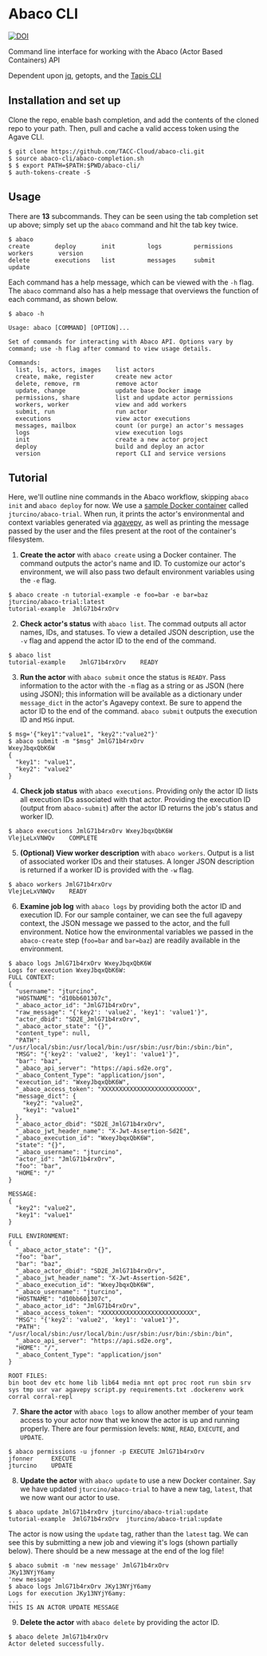 # Abaco CLI

[![DOI](https://zenodo.org/badge/116715118.svg)](https://zenodo.org/badge/latestdoi/116715118)

Command line interface for working with the Abaco (Actor Based Containers) API

Dependent upon [jq](https://stedolan.github.io/jq/), getopts, and the [Tapis CLI](https://github.com/TACC-Cloud/agave-cli)

## Installation and set up

Clone the repo, enable bash completion, and add the contents of the cloned repo to your path. Then, pull and cache a valid access token using the Agave CLI.
```
$ git clone https://github.com/TACC-Cloud/abaco-cli.git
$ source abaco-cli/abaco-completion.sh
$ $ export PATH=$PATH:$PWD/abaco-cli/
$ auth-tokens-create -S
```

## Usage

There are **13** subcommands. They can be seen using the tab completion set up above; simply set up the `abaco` command and hit the tab key twice.
```
$ abaco
create       deploy       init         logs         permissions       workers       version
delete       executions   list         messages     submit            update
```

Each command has a help message, which can be viewed with the `-h` flag. The `abaco` command also has a help message that overviews the function of each command, as shown below.
```
$ abaco -h

Usage: abaco [COMMAND] [OPTION]...

Set of commands for interacting with Abaco API. Options vary by
command; use -h flag after command to view usage details.

Commands:
  list, ls, actors, images    list actors
  create, make, register      create new actor
  delete, remove, rm          remove actor
  update, change              update base Docker image
  permissions, share          list and update actor permissions
  workers, worker             view and add workers
  submit, run                 run actor
  executions                  view actor executions
  messages, mailbox           count (or purge) an actor's messages
  logs                        view execution logs
  init                        create a new actor project
  deploy                      build and deploy an actor
  version                     report CLI and service versions
```

## Tutorial

Here, we'll outline nine commands in the Abaco workflow, skipping `abaco init` and `abaco deploy` for now. We use a [sample Docker container](https://hub.docker.com/r/jturcino/abaco-trial/) called `jturcino/abaco-trial`. When run, it prints the actor's environmental and context variables generated via [agavepy](https://github.com/TACC/agavepy), as well as printing the message passed by the user and the files present at the root of the container's filesystem.

1. **Create the actor** with `abaco create` using a Docker container. The command outputs the actor's name and ID. To customize our actor's environment, we will also pass two default environment variables using the `-e` flag.
```
$ abaco create -n tutorial-example -e foo=bar -e bar=baz jturcino/abaco-trial:latest
tutorial-example  JmlG71b4rxOrv
```

2. **Check actor's status** with `abaco list`. The commad outputs all actor names, IDs, and statuses. To view a detailed JSON description, use the `-v` flag and append the actor ID to the end of the command.
```
$ abaco list
tutorial-example    JmlG71b4rxOrv    READY
```

3. **Run the actor** with `abaco submit` once the status is `READY`. Pass information to the actor with the `-m` flag as a string or as JSON (here using JSON); this information will be available as a dictionary under `message_dict` in the actor's Agavepy context. Be sure to append the actor ID to the end of the command. `abaco submit` outputs the execution ID and `MSG` input.
```
$ msg='{"key1":"value1", "key2":"value2"}'
$ abaco submit -m "$msg" JmlG71b4rxOrv
WxeyJbqxQbK6W
{
  "key1": "value1",
  "key2": "value2"
}
```

4. **Check job status** with `abaco executions`. Providing only the actor ID lists all execution IDs associated with that actor. Providing the execution ID (output from `abaco-submit`) after the actor ID returns the job's status and worker ID.
```
$ abaco executions JmlG71b4rxOrv WxeyJbqxQbK6W
VlejLeLxVNWQv    COMPLETE
```

5. **(Optional) View worker description** with `abaco workers`. Output is a list of associated worker IDs and their statuses. A longer JSON description is returned if a worker ID is provided with the `-w` flag.
```
$ abaco workers JmlG71b4rxOrv
VlejLeLxVNWQv    READY
```

6. **Examine job log** with `abaco logs` by providing both the actor ID and execution ID. For our sample container, we can see the full agavepy context, the JSON message we passed to the actor, and the full environment. Notice how the environmental variables we passed in the `abaco-create` step (`foo=bar` and `bar=baz`) are readily available in the environment.
```
$ abaco logs JmlG71b4rxOrv WxeyJbqxQbK6W
Logs for execution WxeyJbqxQbK6W:
FULL CONTEXT:
{
  "username": "jturcino",
  "HOSTNAME": "d10bb601307c",
  "_abaco_actor_id": "JmlG71b4rxOrv",
  "raw_message": "{'key2': 'value2', 'key1': 'value1'}",
  "actor_dbid": "SD2E_JmlG71b4rxOrv",
  "_abaco_actor_state": "{}",
  "content_type": null,
  "PATH": "/usr/local/sbin:/usr/local/bin:/usr/sbin:/usr/bin:/sbin:/bin",
  "MSG": "{'key2': 'value2', 'key1': 'value1'}",
  "bar": "baz",
  "_abaco_api_server": "https://api.sd2e.org",
  "_abaco_Content_Type": "application/json",
  "execution_id": "WxeyJbqxQbK6W",
  "_abaco_access_token": "XXXXXXXXXXXXXXXXXXXXXXXXXX",
  "message_dict": {
    "key2": "value2",
    "key1": "value1"
  },
  "_abaco_actor_dbid": "SD2E_JmlG71b4rxOrv",
  "_abaco_jwt_header_name": "X-Jwt-Assertion-Sd2E",
  "_abaco_execution_id": "WxeyJbqxQbK6W",
  "state": "{}",
  "_abaco_username": "jturcino",
  "actor_id": "JmlG71b4rxOrv",
  "foo": "bar",
  "HOME": "/"
}

MESSAGE:
{
  "key2": "value2",
  "key1": "value1"
}

FULL ENVIRONMENT:
{
  "_abaco_actor_state": "{}",
  "foo": "bar",
  "bar": "baz",
  "_abaco_actor_dbid": "SD2E_JmlG71b4rxOrv",
  "_abaco_jwt_header_name": "X-Jwt-Assertion-Sd2E",
  "_abaco_execution_id": "WxeyJbqxQbK6W",
  "_abaco_username": "jturcino",
  "HOSTNAME": "d10bb601307c",
  "_abaco_actor_id": "JmlG71b4rxOrv",
  "_abaco_access_token": "XXXXXXXXXXXXXXXXXXXXXXXXXX",
  "MSG": "{'key2': 'value2', 'key1': 'value1'}",
  "PATH": "/usr/local/sbin:/usr/local/bin:/usr/sbin:/usr/bin:/sbin:/bin",
  "_abaco_api_server": "https://api.sd2e.org",
  "HOME": "/",
  "_abaco_Content_Type": "application/json"
}

ROOT FILES:
bin boot dev etc home lib lib64 media mnt opt proc root run sbin srv
sys tmp usr var agavepy script.py requirements.txt .dockerenv work
corral corral-repl
```

7. **Share the actor** with `abaco logs` to allow another member of your team access to your actor now that we know the actor is up and running properly. There are four permission levels: `NONE`, `READ`, `EXECUTE`, and `UPDATE`.
```
$ abaco permissions -u jfonner -p EXECUTE JmlG71b4rxOrv
jfonner     EXECUTE
jturcino    UPDATE
```

8. **Update the actor** with `abaco update` to use a new Docker container. Say we have updated `jturcino/abaco-trial` to have a new tag, `latest`, that we now want our actor to use.
```
$ abaco update JmlG71b4rxOrv jturcino/abaco-trial:update
tutorial-example  JmlG71b4rxOrv  jturcino/abaco-trial:update
```
The actor is now using the `update` tag, rather than the `latest` tag. We can see this by submitting a new job and viewing it's logs (shown partially below). There should be a new message at the end of the log file!
```
$ abaco submit -m 'new message' JmlG71b4rxOrv
JKy13NYjY6amy
'new message'
$ abaco logs JmlG71b4rxOrv JKy13NYjY6amy
Logs for execution JKy13NYjY6amy:
...
THIS IS AN ACTOR UPDATE MESSAGE
```

9. **Delete the actor** with `abaco delete` by providing the actor ID.
```
$ abaco delete JmlG71b4rxOrv
Actor deleted successfully.
```
